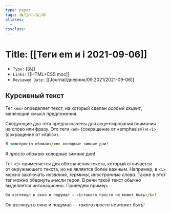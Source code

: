 ```yaml
---
type: paper
tags: 📥️/📜️/🩳/💻/🕸
aliases:
  - 
cssclass: 
---
```




# Title: **[[Теги em и i 2021-09-06]]**
- `Type:` [[&]]
- `Links:` [[HTML+CSS moc]]
- `Reviewed Date:` [[Journal/дневник/09.2021/2021-09-06]]

## Курсивный текст

Тег `<em>` определяет текст, на который сделан _особый акцент_, меняющий смысл предложения.

Следующие два тега предназначены для акцентирования внимания на слово или фразу. Это теги `<em>` (сокращение от «emphasis») и `<i>` (сокращение от «italic»).



```html
Я <em>просто обожаю</em> холодные зимние дни!
```

Я <em>просто обожаю</em> холодные зимние дни!


Тег `<i>` применяется для обозначения текста, который отличается от окружающего текста, но не является более важным. Например, в `<i>` можно заключать _названия_, _термины_, _иностранные слова_. Также в этот тег можно обернуть _мысли_ героя. В речи такой текст обычно выделяется интонационно. Приведём пример:

```html
Он взглянул в окно и подумал — <i>такого просто не может быть</i>!
```

Он взглянул в окно и подумал — <i>такого просто не может быть</i>!
